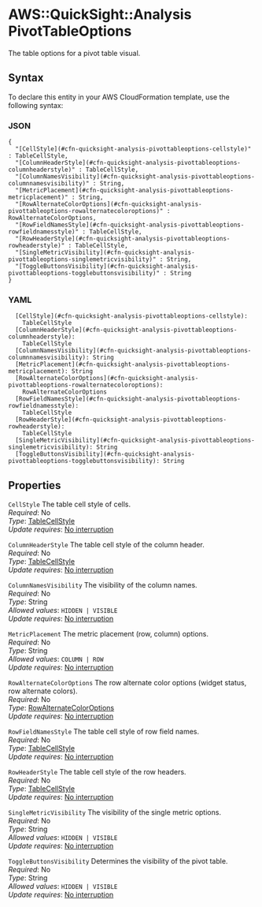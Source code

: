 # AWS::QuickSight::Analysis PivotTableOptions<a name="aws-properties-quicksight-analysis-pivottableoptions"></a>

The table options for a pivot table visual\.

## Syntax<a name="aws-properties-quicksight-analysis-pivottableoptions-syntax"></a>

To declare this entity in your AWS CloudFormation template, use the following syntax:

### JSON<a name="aws-properties-quicksight-analysis-pivottableoptions-syntax.json"></a>

```
{
  "[CellStyle](#cfn-quicksight-analysis-pivottableoptions-cellstyle)" : TableCellStyle,
  "[ColumnHeaderStyle](#cfn-quicksight-analysis-pivottableoptions-columnheaderstyle)" : TableCellStyle,
  "[ColumnNamesVisibility](#cfn-quicksight-analysis-pivottableoptions-columnnamesvisibility)" : String,
  "[MetricPlacement](#cfn-quicksight-analysis-pivottableoptions-metricplacement)" : String,
  "[RowAlternateColorOptions](#cfn-quicksight-analysis-pivottableoptions-rowalternatecoloroptions)" : RowAlternateColorOptions,
  "[RowFieldNamesStyle](#cfn-quicksight-analysis-pivottableoptions-rowfieldnamesstyle)" : TableCellStyle,
  "[RowHeaderStyle](#cfn-quicksight-analysis-pivottableoptions-rowheaderstyle)" : TableCellStyle,
  "[SingleMetricVisibility](#cfn-quicksight-analysis-pivottableoptions-singlemetricvisibility)" : String,
  "[ToggleButtonsVisibility](#cfn-quicksight-analysis-pivottableoptions-togglebuttonsvisibility)" : String
}
```

### YAML<a name="aws-properties-quicksight-analysis-pivottableoptions-syntax.yaml"></a>

```
  [CellStyle](#cfn-quicksight-analysis-pivottableoptions-cellstyle):
    TableCellStyle
  [ColumnHeaderStyle](#cfn-quicksight-analysis-pivottableoptions-columnheaderstyle):
    TableCellStyle
  [ColumnNamesVisibility](#cfn-quicksight-analysis-pivottableoptions-columnnamesvisibility): String
  [MetricPlacement](#cfn-quicksight-analysis-pivottableoptions-metricplacement): String
  [RowAlternateColorOptions](#cfn-quicksight-analysis-pivottableoptions-rowalternatecoloroptions):
    RowAlternateColorOptions
  [RowFieldNamesStyle](#cfn-quicksight-analysis-pivottableoptions-rowfieldnamesstyle):
    TableCellStyle
  [RowHeaderStyle](#cfn-quicksight-analysis-pivottableoptions-rowheaderstyle):
    TableCellStyle
  [SingleMetricVisibility](#cfn-quicksight-analysis-pivottableoptions-singlemetricvisibility): String
  [ToggleButtonsVisibility](#cfn-quicksight-analysis-pivottableoptions-togglebuttonsvisibility): String
```

## Properties<a name="aws-properties-quicksight-analysis-pivottableoptions-properties"></a>

`CellStyle` <a name="cfn-quicksight-analysis-pivottableoptions-cellstyle"></a>
The table cell style of cells\.  
_Required_: No  
_Type_: [TableCellStyle](aws-properties-quicksight-analysis-tablecellstyle.md)  
_Update requires_: [No interruption](https://docs.aws.amazon.com/AWSCloudFormation/latest/UserGuide/using-cfn-updating-stacks-update-behaviors.html#update-no-interrupt)

`ColumnHeaderStyle` <a name="cfn-quicksight-analysis-pivottableoptions-columnheaderstyle"></a>
The table cell style of the column header\.  
_Required_: No  
_Type_: [TableCellStyle](aws-properties-quicksight-analysis-tablecellstyle.md)  
_Update requires_: [No interruption](https://docs.aws.amazon.com/AWSCloudFormation/latest/UserGuide/using-cfn-updating-stacks-update-behaviors.html#update-no-interrupt)

`ColumnNamesVisibility` <a name="cfn-quicksight-analysis-pivottableoptions-columnnamesvisibility"></a>
The visibility of the column names\.  
_Required_: No  
_Type_: String  
_Allowed values_: `HIDDEN | VISIBLE`  
_Update requires_: [No interruption](https://docs.aws.amazon.com/AWSCloudFormation/latest/UserGuide/using-cfn-updating-stacks-update-behaviors.html#update-no-interrupt)

`MetricPlacement` <a name="cfn-quicksight-analysis-pivottableoptions-metricplacement"></a>
The metric placement \(row, column\) options\.  
_Required_: No  
_Type_: String  
_Allowed values_: `COLUMN | ROW`  
_Update requires_: [No interruption](https://docs.aws.amazon.com/AWSCloudFormation/latest/UserGuide/using-cfn-updating-stacks-update-behaviors.html#update-no-interrupt)

`RowAlternateColorOptions` <a name="cfn-quicksight-analysis-pivottableoptions-rowalternatecoloroptions"></a>
The row alternate color options \(widget status, row alternate colors\)\.  
_Required_: No  
_Type_: [RowAlternateColorOptions](aws-properties-quicksight-analysis-rowalternatecoloroptions.md)  
_Update requires_: [No interruption](https://docs.aws.amazon.com/AWSCloudFormation/latest/UserGuide/using-cfn-updating-stacks-update-behaviors.html#update-no-interrupt)

`RowFieldNamesStyle` <a name="cfn-quicksight-analysis-pivottableoptions-rowfieldnamesstyle"></a>
The table cell style of row field names\.  
_Required_: No  
_Type_: [TableCellStyle](aws-properties-quicksight-analysis-tablecellstyle.md)  
_Update requires_: [No interruption](https://docs.aws.amazon.com/AWSCloudFormation/latest/UserGuide/using-cfn-updating-stacks-update-behaviors.html#update-no-interrupt)

`RowHeaderStyle` <a name="cfn-quicksight-analysis-pivottableoptions-rowheaderstyle"></a>
The table cell style of the row headers\.  
_Required_: No  
_Type_: [TableCellStyle](aws-properties-quicksight-analysis-tablecellstyle.md)  
_Update requires_: [No interruption](https://docs.aws.amazon.com/AWSCloudFormation/latest/UserGuide/using-cfn-updating-stacks-update-behaviors.html#update-no-interrupt)

`SingleMetricVisibility` <a name="cfn-quicksight-analysis-pivottableoptions-singlemetricvisibility"></a>
The visibility of the single metric options\.  
_Required_: No  
_Type_: String  
_Allowed values_: `HIDDEN | VISIBLE`  
_Update requires_: [No interruption](https://docs.aws.amazon.com/AWSCloudFormation/latest/UserGuide/using-cfn-updating-stacks-update-behaviors.html#update-no-interrupt)

`ToggleButtonsVisibility` <a name="cfn-quicksight-analysis-pivottableoptions-togglebuttonsvisibility"></a>
Determines the visibility of the pivot table\.  
_Required_: No  
_Type_: String  
_Allowed values_: `HIDDEN | VISIBLE`  
_Update requires_: [No interruption](https://docs.aws.amazon.com/AWSCloudFormation/latest/UserGuide/using-cfn-updating-stacks-update-behaviors.html#update-no-interrupt)
